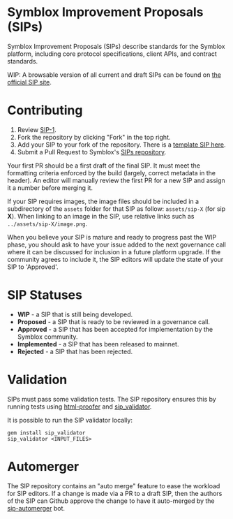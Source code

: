 # Symblox Improvement Proposals (SIPs)

Symblox Improvement Proposals (SIPs) describe standards for the Symblox platform, including core protocol specifications, client APIs, and contract standards.

WIP: A browsable version of all current and draft SIPs can be found on [the official SIP site](https://sips.symblox.io/).

# Contributing

1.  Review [SIP-1](sips/sip-1.md).
2.  Fork the repository by clicking "Fork" in the top right.
3.  Add your SIP to your fork of the repository. There is a [template SIP here](sip-template.md).
4.  Submit a Pull Request to Symblox's [SIPs repository](https://github.com/symblox/SIPs).

Your first PR should be a first draft of the final SIP. It must meet the formatting criteria enforced by the build (largely, correct metadata in the header). An editor will manually review the first PR for a new SIP and assign it a number before merging it.

If your SIP requires images, the image files should be included in a subdirectory of the `assets` folder for that SIP as follow: `assets/sip-X` (for sip **X**). When linking to an image in the SIP, use relative links such as `../assets/sip-X/image.png`.

When you believe your SIP is mature and ready to progress past the WIP phase, you should ask to have your issue added to the next governance call where it can be discussed for inclusion in a future platform upgrade. If the community agrees to include it, the SIP editors will update the state of your SIP to 'Approved'.

# SIP Statuses

-   **WIP** - a SIP that is still being developed.
-   **Proposed** - a SIP that is ready to be reviewed in a governance call.
-   **Approved** - a SIP that has been accepted for implementation by the Symblox community.
-   **Implemented** - a SIP that has been released to mainnet.
-   **Rejected** - a SIP that has been rejected.

# Validation

SIPs must pass some validation tests. The SIP repository ensures this by running tests using [html-proofer](https://rubygems.org/gems/html-proofer) and [sip_validator](https://rubygems.org/gems/sip_validator).

It is possible to run the SIP validator locally:

```
gem install sip_validator
sip_validator <INPUT_FILES>
```

# Automerger

The SIP repository contains an "auto merge" feature to ease the workload for SIP editors. If a change is made via a PR to a draft SIP, then the authors of the SIP can Github approve the change to have it auto-merged by the [sip-automerger](https://github.com/bakaoh/sip_automerger) bot.
